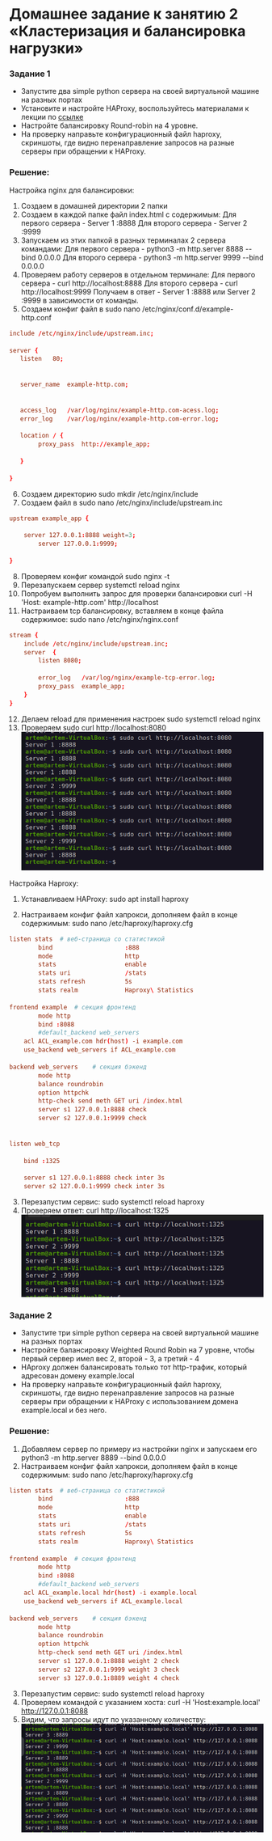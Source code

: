 # Домашнее задание к занятию 2 «Кластеризация и балансировка нагрузки»


### Задание 1
- Запустите два simple python сервера на своей виртуальной машине на разных портах
- Установите и настройте HAProxy, воспользуйтесь материалами к лекции по [ссылке](2/)
- Настройте балансировку Round-robin на 4 уровне.
- На проверку направьте конфигурационный файл haproxy, скриншоты, где видно перенаправление запросов на разные серверы при обращении к HAProxy.

### Решение:
Настройка nginx для балансировки:
1. Создаем в домашней директории 2 папки
2. Создаем в каждой папке файл index.html с содержимым:
Для первого сервера - Server 1 :8888
Для второго сервера - Server 2 :9999
3. Запускаем из этих папкой в разных терминалах 2 сервера командами:
Для первого сервера - python3 -m http.server 8888 --bind 0.0.0.0
Для второго сервера - python3 -m http.server 9999 --bind 0.0.0.0
4. Проверяем работу серверов в отдельном терминале:
Для первого сервера - curl http://localhost:8888
Для второго сервера - curl http://localhost:9999
Получаем в ответ - Server 1 :8888 или Server 2 :9999 в зависимости от команды.
5. Создаем конфиг файл в sudo nano /etc/nginx/conf.d/example-http.conf
```conf
include /etc/nginx/include/upstream.inc;

server {
   listen	80;
   

   server_name	example-http.com;
   

   access_log	/var/log/nginx/example-http.com-acess.log;
   error_log	/var/log/nginx/example-http.com-error.log;

   location / {
		proxy_pass	http://example_app;

   }

}
```
6. Создаем директорию sudo mkdir /etc/nginx/include
7. Создаем файл в sudo nano /etc/nginx/include/upstream.inc
```conf
upstream example_app {

	server 127.0.0.1:8888 weight=3;
        server 127.0.0.1:9999;

}
```
8. Проверяем конфиг командой sudo nginx -t
9. Перезапускаем сервер systemctl reload nginx
10. Попробуем выполнить запрос для проверки балансировки curl -H 'Host: example-http.com' http://localhost
11. Настраиваем tcp балансировку, вставляем в конце файла содержимое: sudo nano /etc/nginx/nginx.conf
```conf
stream {
	include /etc/nginx/include/upstream.inc;
	server	{
		listen 8080;
		
		error_log	/var/log/nginx/example-tcp-error.log;
		proxy_pass	example_app;
	}
}
```
12. Делаем reload для применения настроек sudo systemctl reload nginx
13. Проверяем sudo curl http://localhost:8080
![result](image-1.png)

Настройка Haproxy:
1. Устанавливаем HAProxy: sudo apt install haproxy

2. Настраиваем конфиг файл хапрокси, дополняем файл в конце содержимым: sudo nano /etc/haproxy/haproxy.cfg
```conf
listen stats  # веб-страница со статистикой
        bind                    :888
        mode                    http
        stats                   enable
        stats uri               /stats
        stats refresh           5s
        stats realm             Haproxy\ Statistics

frontend example  # секция фронтенд
        mode http
        bind :8088
        #default_backend web_servers
	acl ACL_example.com hdr(host) -i example.com
	use_backend web_servers if ACL_example.com

backend web_servers    # секция бэкенд
        mode http
        balance roundrobin
        option httpchk
        http-check send meth GET uri /index.html
        server s1 127.0.0.1:8888 check
        server s2 127.0.0.1:9999 check


listen web_tcp

	bind :1325

	server s1 127.0.0.1:8888 check inter 3s
	server s2 127.0.0.1:9999 check inter 3s
```
3. Перезапустим сервис: sudo systemctl reload haproxy
4. Проверяем ответ: curl http://localhost:1325
![result](image.png)



### Задание 2
- Запустите три simple python сервера на своей виртуальной машине на разных портах
- Настройте балансировку Weighted Round Robin на 7 уровне, чтобы первый сервер имел вес 2, второй - 3, а третий - 4
- HAproxy должен балансировать только тот http-трафик, который адресован домену example.local
- На проверку направьте конфигурационный файл haproxy, скриншоты, где видно перенаправление запросов на разные серверы при обращении к HAProxy c использованием домена example.local и без него.

### Решение:
1. Добавляем сервер по примеру из настройки nginx и запускаем его python3 -m http.server 8889 --bind 0.0.0.0
2. Настраиваем конфиг файл хапрокси, дополняем файл в конце содержимым: sudo nano /etc/haproxy/haproxy.cfg
```conf
listen stats  # веб-страница со статистикой
        bind                    :888
        mode                    http
        stats                   enable
        stats uri               /stats
        stats refresh           5s
        stats realm             Haproxy\ Statistics

frontend example  # секция фронтенд
        mode http
        bind :8088
        #default_backend web_servers
	acl ACL_example.local hdr(host) -i example.local
	use_backend web_servers if ACL_example.local

backend web_servers    # секция бэкенд
        mode http
        balance roundrobin
        option httpchk
        http-check send meth GET uri /index.html
        server s1 127.0.0.1:8888 weight 2 check
        server s2 127.0.0.1:9999 weight 3 check
        server s3 127.0.0.1:8889 weight 4 check
```
3. Перезапустим сервис: sudo systemctl reload haproxy
4. Проверяем командой с указанием хоста: curl -H 'Host:example.local' http://127.0.0.1:8088
4. Видим, что запросы идут по указанному количеству:
![result](image-2.png)